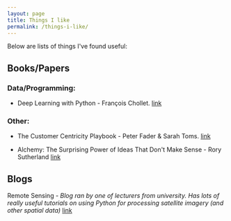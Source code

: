 ```yaml
---
layout: page
title: Things I like
permalink: /things-i-like/
---
```


Below are lists of things I've found useful:

## Books/Papers
### Data/Programming:
- Deep Learning with Python - François Chollet. [link](https://www.manning.com/books/deep-learning-with-python-second-edition)

### Other:
 - The Customer Centricity Playbook - Peter Fader & Sarah Toms. [link](https://wsp.wharton.upenn.edu/book/customer-centricity-playbook/)

- Alchemy: The Surprising Power of Ideas That Don't Make Sense - Rory Sutherland [link](https://www.waterstones.com/book/9780753556504)

## Blogs
Remote Sensing - *Blog ran by one of lecturers from university. Has lots of really useful tutorials on using Python for processing satellite imagery (and other spatial data)* [link](https://www.remotesensing.info/pages/About.html)